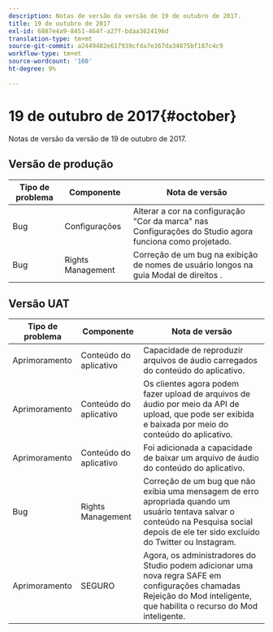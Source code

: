 ```yaml
---
description: Notas de versão da versão de 19 de outubro de 2017.
title: 19 de outubro de 2017
exl-id: 6887e4a9-8451-464f-a27f-bdaa3624196d
translation-type: tm+mt
source-git-commit: a2449482e617939cfda7e367da34875bf187c4c9
workflow-type: tm+mt
source-wordcount: '160'
ht-degree: 9%

---
```


# 19 de outubro de 2017{#october}

Notas de versão da versão de 19 de outubro de 2017.

## Versão de produção

| **Tipo de problema** | **Componente** | **Nota de versão** |
|---|---|---|
| Bug | Configurações | Alterar a cor na configuração &quot;Cor da marca&quot; nas Configurações do Studio agora funciona como projetado. |
| Bug | Rights Management | Correção de um bug na exibição de nomes de usuário longos na guia Modal de direitos . |

## Versão UAT

| **Tipo de problema** | **Componente** | **Nota de versão** |
|---|---|---|
| Aprimoramento | Conteúdo do aplicativo | Capacidade de reproduzir arquivos de áudio carregados do conteúdo do aplicativo. |
| Aprimoramento | Conteúdo do aplicativo | Os clientes agora podem fazer upload de arquivos de áudio por meio da API de upload, que pode ser exibida e baixada por meio do conteúdo do aplicativo. |
| Aprimoramento | Conteúdo do aplicativo | Foi adicionada a capacidade de baixar um arquivo de áudio do conteúdo do aplicativo. |
| Bug | Rights Management | Correção de um bug que não exibia uma mensagem de erro apropriada quando um usuário tentava salvar o conteúdo na Pesquisa social depois de ele ter sido excluído do Twitter ou Instagram. |
| Aprimoramento | SEGURO | Agora, os administradores do Studio podem adicionar uma nova regra SAFE em configurações chamadas Rejeição do Mod inteligente, que habilita o recurso do Mod inteligente. |
